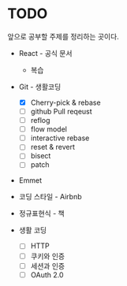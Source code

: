 # TODO

앞으로 공부할 주제를 정리하는 곳이다.

- React - 공식 문서
  - 복습

- Git - 생활코딩
  - [x] Cherry-pick & rebase
  - [ ] github Pull reqeust
  - [ ] reflog
  - [ ] flow model
  - [ ] interactive rebase
  - [ ] reset & revert
  - [ ] bisect
  - [ ] patch
- Emmet
- 코딩 스타일 - Airbnb
- 정규표현식 - 책

- 생활 코딩
  - [ ] HTTP
  - [ ] 쿠키와 인증
  - [ ] 세션과 인증
  - [ ] OAuth 2.0
